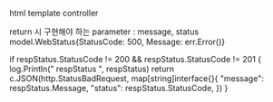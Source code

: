 html template controller



return 시 구현해야 하는 parameter : message, status
model.WebStatus{StatusCode: 500, Message: err.Error()}

if respStatus.StatusCode != 200 && respStatus.StatusCode != 201 {
    log.Println(" respStatus  ", respStatus)
    return c.JSON(http.StatusBadRequest, map[string]interface{}{
        "message": respStatus.Message,
        "status":  respStatus.StatusCode,
    })
}